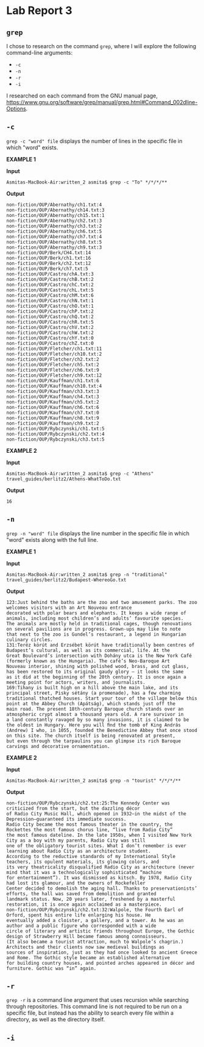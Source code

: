# Lab Report 3

## `grep`

I chose to research on the command `grep`, where I will explore the following command-line arguments:
- `-c`
- `-n`
- `-r`
- `-i`

I researched on each command from the GNU manual page, https://www.gnu.org/software/grep/manual/grep.html#Command_002dline-Options. 

## `-c`

`grep -c "word" file` displays the number of lines in the specific file in which "word" exists.

**EXAMPLE 1**

**Input**

	Asmitas-MacBook-Air:written_2 asmita$ grep -c "To" */*/*/**

**Output**

	non-fiction/OUP/Abernathy/ch1.txt:4
	non-fiction/OUP/Abernathy/ch14.txt:3
	non-fiction/OUP/Abernathy/ch15.txt:1
	non-fiction/OUP/Abernathy/ch2.txt:3
	non-fiction/OUP/Abernathy/ch3.txt:2
	non-fiction/OUP/Abernathy/ch6.txt:5
	non-fiction/OUP/Abernathy/ch7.txt:4
	non-fiction/OUP/Abernathy/ch8.txt:5
	non-fiction/OUP/Abernathy/ch9.txt:3
	non-fiction/OUP/Berk/CH4.txt:14
	non-fiction/OUP/Berk/ch1.txt:16
	non-fiction/OUP/Berk/ch2.txt:12
	non-fiction/OUP/Berk/ch7.txt:5
	non-fiction/OUP/Castro/chA.txt:3
	non-fiction/OUP/Castro/chB.txt:2
	non-fiction/OUP/Castro/chC.txt:2
	non-fiction/OUP/Castro/chL.txt:5
	non-fiction/OUP/Castro/chM.txt:6
	non-fiction/OUP/Castro/chN.txt:1
	non-fiction/OUP/Castro/chO.txt:1
	non-fiction/OUP/Castro/chP.txt:2
	non-fiction/OUP/Castro/chQ.txt:2
	non-fiction/OUP/Castro/chR.txt:5
	non-fiction/OUP/Castro/chV.txt:2
	non-fiction/OUP/Castro/chW.txt:2
	non-fiction/OUP/Castro/chY.txt:0
	non-fiction/OUP/Castro/chZ.txt:0
	non-fiction/OUP/Fletcher/ch1.txt:11
	non-fiction/OUP/Fletcher/ch10.txt:2
	non-fiction/OUP/Fletcher/ch2.txt:2
	non-fiction/OUP/Fletcher/ch5.txt:2
	non-fiction/OUP/Fletcher/ch6.txt:9
	non-fiction/OUP/Fletcher/ch9.txt:12
	non-fiction/OUP/Kauffman/ch1.txt:6
	non-fiction/OUP/Kauffman/ch10.txt:4
	non-fiction/OUP/Kauffman/ch3.txt:3
	non-fiction/OUP/Kauffman/ch4.txt:3
	non-fiction/OUP/Kauffman/ch5.txt:2
	non-fiction/OUP/Kauffman/ch6.txt:6
	non-fiction/OUP/Kauffman/ch7.txt:0
	non-fiction/OUP/Kauffman/ch8.txt:9
	non-fiction/OUP/Kauffman/ch9.txt:2
	non-fiction/OUP/Rybczynski/ch1.txt:5
	non-fiction/OUP/Rybczynski/ch2.txt:4
	non-fiction/OUP/Rybczynski/ch3.txt:5


**EXAMPLE 2**

**Input**

	Asmitas-MacBook-Air:written_2 asmita$ grep -c "Athens" travel_guides/berlitz2/Athens-WhatToDo.txt

**Output**

	16


## `-n`

`grep -n "word" file` displays the line number in the specific file in which "word" exists along with the full line.   

**EXAMPLE 1**

**Input**

	Asmitas-MacBook-Air:written_2 asmita$ grep -n "traditional" travel_guides/berlitz2/Budapest-WhereoGo.txt

**Output**

	123:Just behind the baths are the zoo and two amusement parks. The zoo welcomes visitors with an Art Nouveau entrance 
	decorated with polar bears and elephants. It keeps a wide range of animals, including most children’s and adults’ favourite species. 
	The animals are mostly held in traditional cages, though renovations on several pavilions are in progress. Grown-ups may like to note 
	that next to the zoo is Gundel’s restaurant, a legend in Hungarian culinary circles.
	131:Teréz körút and Erzsébet körút have traditionally been centres of Budapest’s cultural, as well as its commercial, life. At the 
	Great Boulevard’s intersection with Dohány utca is the New York Café (formerly known as the Hungaria). The café’s Neo-Baroque Art 
	Nouveau interior, shining with polished wood, brass, and cut glass, has been restored to its original gaudy glory — it looks the same 
	as it did at the beginning of the 20th century. It is once again a meeting point for actors, writers, and journalists. 
	169:Tihany is built high on a hill above the main lake, and its principal street, Pisky sétány (a promenade), has a few charming 
	traditional thatched houses. Start your tour of the village below this point at the Abbey Church (Apátság), which stands just off the 
	main road. The present 18th-century Baroque church stands over an atmospheric crypt almost a thousand years old. A rare survivor in 
	a land constantly ravaged by so many invasions, it is claimed to be the oldest in Hungary. Here you will ﬁnd the tomb of King András 
	(Andrew) I who, in 1055, founded the Benedictine Abbey that once stood on this site. The church itself is being renovated at present, 
	but even through the tarpaulins you can glimpse its rich Baroque carvings and decorative ornamentation.
	

**EXAMPLE 2**

**Input**

	Asmitas-MacBook-Air:written_2 asmita$ grep -n "tourist" */*/*/**

**Output**

	non-fiction/OUP/Rybczynski/ch2.txt:25:The Kennedy Center was criticized from the start, but the dazzling décor 
	of Radio City Music Hall, which opened in 1932—in the midst of the Depression—guaranteed its immediate success. 
	Radio City became the most famous theater in the country, the Rockettes the most famous chorus line, “live from Radio City” 
	the most famous dateline. In the late 1950s, when I visited New York City as a boy with my parents, Radio City was still 
	one of the obligatory tourist sites. What I don’t remember is ever learning about Radio City as an architecture student. 
	According to the reductive standards of my International Style teachers, its opulent materials, its glowing colors, and 
	its very theatricality disqualified Radio City as architecture (never mind that it was a technologically sophisticated “machine 
	for entertainment”). It was dismissed as kitsch. By 1978, Radio City had lost its glamour, and the owners of Rockefeller 
	Center decided to demolish the aging hall. Thanks to preservationists’ efforts, the hall was saved from demolition and granted 
	landmark status. Now, 20 years later, freshened by a masterful restoration, it is once again acclaimed as a masterpiece.
	non-fiction/OUP/Rybczynski/ch2.txt:32:Walpole, the Fourth Earl of Orford, spent his entire life enlarging his house. He 
	eventually added a cloister, a gallery, and a tower. As he was an author and a public figure who corresponded with a wide 
	circle of literary and artistic friends throughout Europe, the Gothic design of Strawberry Hill became famous among connoisseurs. 
	(It also became a tourist attraction, much to Walpole’s chagrin.) Architects and their clients now saw medieval buildings as 
	sources of inspiration, just as they had once looked to ancient Greece and Rome. The Gothic style became an established alternative 
	for building country houses, and pointed arches appeared in décor and furniture. Gothic was “in” again.

## `-r`

`grep -r` is a command line argument that uses recursion while searching through repositories. This command line is not required to be run on a specific file, but instead has the ability to search every file within a directory, as well as the directory itself.  

## `-i`

